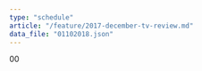```yaml
---
type: "schedule"
article: "/feature/2017-december-tv-review.md"
data_file: "01102018.json"
---
```


00